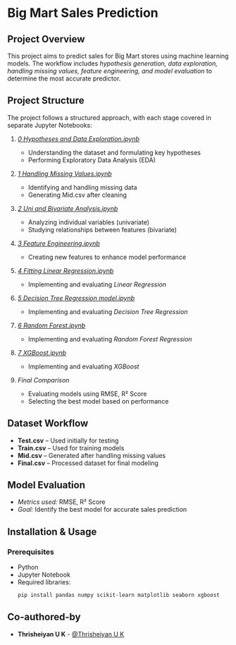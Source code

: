 # Big Mart Sales Prediction  

## Project Overview  
This project aims to predict sales for Big Mart stores using machine learning models. The workflow includes *hypothesis generation, data exploration, handling missing values, feature engineering, and model evaluation* to determine the most accurate predictor.  

## Project Structure  
The project follows a structured approach, with each stage covered in separate Jupyter Notebooks:  

1. *[0 Hypotheses and Data Exploration.ipynb](0%20Hypotheses%20and%20Data%20Exploration.ipynb)*  
   - Understanding the dataset and formulating key hypotheses  
   - Performing Exploratory Data Analysis (EDA)  

2. *[1 Handling Missing Values.ipynb](1%20Handling%20Missing%20Values.ipynb)*  
   - Identifying and handling missing data  
   - Generating Mid.csv after cleaning  

3. *[2 Uni and Bivariate Analysis.ipynb](2%20Uni%20and%20Bivariate%20Analysis.ipynb)*  
   - Analyzing individual variables (univariate)  
   - Studying relationships between features (bivariate)  

4. *[3 Feature Engineering.ipynb](3%20Feature%20Engineering.ipynb)*  
   - Creating new features to enhance model performance  

5. *[4 Fitting Linear Regression.ipynb](4%20Fitting%20Linear%20Regression.ipynb)*  
   - Implementing and evaluating *Linear Regression*  

6. *[5 Decision Tree Regression model.ipynb](5%20Decision%20Tree%20Regression%20model.ipynb)*  
   - Implementing and evaluating *Decision Tree Regression*  

7. *[6 Random Forest.ipynb](6%20Random%20Forest.ipynb)*  
   - Implementing and evaluating *Random Forest Regression*  

8. *[7 XGBoost.ipynb](7%20XGBoost.ipynb)*  
   - Implementing and evaluating *XGBoost*  

9. *Final Comparison*  
   - Evaluating models using RMSE, R² Score  
   - Selecting the best model based on performance  

## Dataset Workflow  
- **Test.csv** – Used initially for testing  
- **Train.csv** – Used for training models  
- **Mid.csv** – Generated after handling missing values  
- **Final.csv** – Processed dataset for final modeling  

## Model Evaluation  
- *Metrics used:* RMSE, R² Score  
- *Goal:* Identify the best model for accurate sales prediction  

## Installation & Usage  
### Prerequisites  
- Python  
- Jupyter Notebook  
- Required libraries:  
  ```bash
  pip install pandas numpy scikit-learn matplotlib seaborn xgboost
## Co-authored-by
- **Thrisheiyan U K** - [@Thrisheiyan U K](https://github.com/ThrisheiyanUK)
